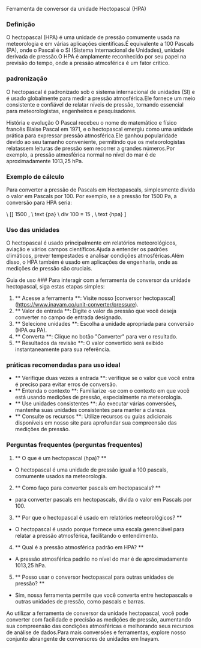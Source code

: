Ferramenta de conversor da unidade Hectopascal (HPA)

### Definição
O hectopascal (HPA) é uma unidade de pressão comumente usada na meteorologia e em várias aplicações científicas.É equivalente a 100 Pascals (PA), onde o Pascal é o SI (Sistema Internacional de Unidades), unidade derivada de pressão.O HPA é amplamente reconhecido por seu papel na previsão do tempo, onde a pressão atmosférica é um fator crítico.

### padronização
O hectopascal é padronizado sob o sistema internacional de unidades (SI) e é usado globalmente para medir a pressão atmosférica.Ele fornece um meio consistente e confiável de relatar níveis de pressão, tornando essencial para meteorologistas, engenheiros e pesquisadores.

História e evolução
O Pascal recebeu o nome do matemático e físico francês Blaise Pascal em 1971, e o hectopascal emergiu como uma unidade prática para expressar pressão atmosférica.Ele ganhou popularidade devido ao seu tamanho conveniente, permitindo que os meteorologistas relatassem leituras de pressão sem recorrer a grandes números.Por exemplo, a pressão atmosférica normal no nível do mar é de aproximadamente 1013,25 hPa.

### Exemplo de cálculo
Para converter a pressão de Pascals em Hectopascals, simplesmente divida o valor em Pascals por 100. Por exemplo, se a pressão for 1500 Pa, a conversão para HPA seria:

\ [[
1500 \, \ text {pa} \ div 100 = 15 \, \ text {hpa}
\]

### Uso das unidades
O hectopascal é usado principalmente em relatórios meteorológicos, aviação e vários campos científicos.Ajuda a entender os padrões climáticos, prever tempestades e analisar condições atmosféricas.Além disso, o HPA também é usado em aplicações de engenharia, onde as medições de pressão são cruciais.

Guia de uso ###
Para interagir com a ferramenta de conversor da unidade hectopascal, siga estas etapas simples:

1. ** Acesse a ferramenta **: Visite nosso [conversor hectopascal] (https://www.inayam.co/unit-converter/pressure).
2. ** Valor de entrada **: Digite o valor da pressão que você deseja converter no campo de entrada designado.
3. ** Selecione unidades **: Escolha a unidade apropriada para conversão (HPA ou PA).
4. ** Converta **: Clique no botão "Converter" para ver o resultado.
5. ** Resultados da revisão **: O valor convertido será exibido instantaneamente para sua referência.

### práticas recomendadas para uso ideal
- ** Verifique duas vezes a entrada **: verifique se o valor que você entra é preciso para evitar erros de conversão.
- ** Entenda o contexto **: Familiarize -se com o contexto em que você está usando medições de pressão, especialmente na meteorologia.
- ** Use unidades consistentes **: Ao executar várias conversões, mantenha suas unidades consistentes para manter a clareza.
- ** Consulte os recursos **: Utilize recursos ou guias adicionais disponíveis em nosso site para aprofundar sua compreensão das medições de pressão.

### Perguntas frequentes (perguntas frequentes)

1. ** O que é um hectopascal (hpa)? **
- O hectopascal é uma unidade de pressão igual a 100 pascals, comumente usados ​​na meteorologia.

2. ** Como faço para converter pascals em hectopascals? **
- para converter pascals em hectopascals, divida o valor em Pascals por 100.

3. ** Por que o hectopascal é usado em relatórios meteorológicos? **
- O hectopascal é usado porque fornece uma escala gerenciável para relatar a pressão atmosférica, facilitando o entendimento.

4. ** Qual é a pressão atmosférica padrão em HPA? **
- A pressão atmosférica padrão no nível do mar é de aproximadamente 1013,25 hPa.

5. ** Posso usar o conversor hectopascal para outras unidades de pressão? **
- Sim, nossa ferramenta permite que você converta entre hectopascals e outras unidades de pressão, como pascals e barras.

Ao utilizar a ferramenta de conversor da unidade hectopascal, você pode converter com facilidade e precisão as medições de pressão, aumentando sua compreensão das condições atmosféricas e melhorando seus recursos de análise de dados.Para mais conversões e ferramentas, explore nosso conjunto abrangente de conversores de unidades em Inayam.